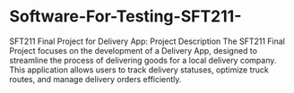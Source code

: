 # Software-For-Testing-SFT211-
SFT211 Final Project for Delivery App: Project Description The SFT211 Final Project focuses on the development of a Delivery App, designed to streamline the process of delivering goods for a local delivery company. This application allows users to track delivery statuses, optimize truck routes, and manage delivery orders efficiently.

